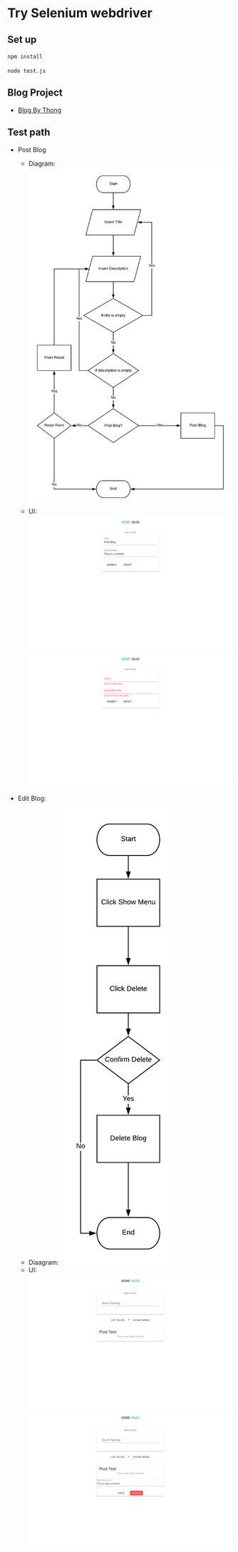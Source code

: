 # Try Selenium webdriver

## Set up
```
npm install

node test.js
```

## Blog Project
- [Blog By Thong](https://github.com/rawipas2/blog)

## Test path

- Post Blog
	- Diagram:
![Post-diagram](img/diagram/Post-Blog.png)
	- UI:
![Post-UI](img/UI/Home.png)
![Post-UI-Validator](/img/UI/Home-Validator.png)

- Edit Blog:
	- Diaagram:
![Edit-diagram](img/diagram/Delete-Blog.png)
	- UI:
![Blog](img/UI/Blog.png)
![EditBlog](img/UI/Blog-edit.png)
